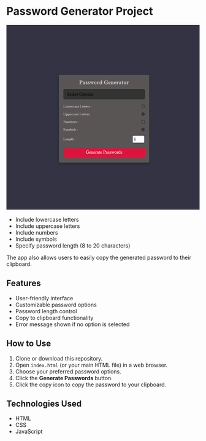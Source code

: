# Password Generator Project

![Password Generator Screenshot](./screenshot.png)

- Include lowercase letters
- Include uppercase letters
- Include numbers
- Include symbols
- Specify password length (8 to 20 characters)

The app also allows users to easily copy the generated password to their clipboard.

## Features

- User-friendly interface
- Customizable password options
- Password length control
- Copy to clipboard functionality
- Error message shown if no option is selected

## How to Use

1. Clone or download this repository.
2. Open `index.html` (or your main HTML file) in a web browser.
3. Choose your preferred password options.
4. Click the **Generate Passwords** button.
5. Click the copy icon to copy the password to your clipboard.

## Technologies Used

- HTML
- CSS
- JavaScript


